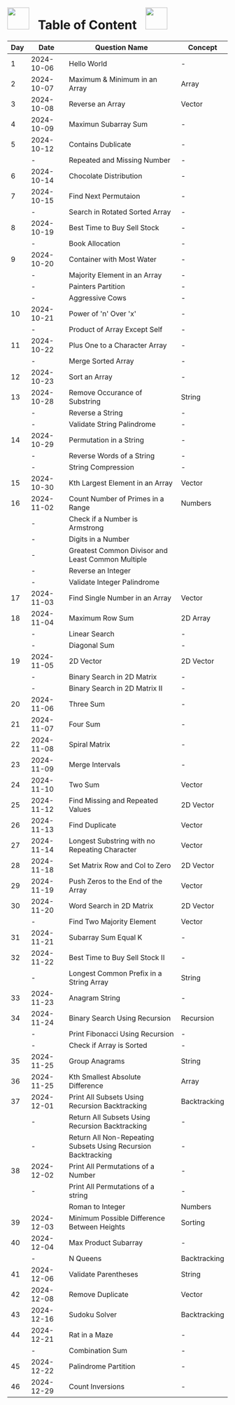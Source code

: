 # <img src="https://user-images.githubusercontent.com/74038190/213844263-a8897a51-32f4-4b3b-b5c2-e1528b89f6f3.png" width="50px" /> &nbsp; Table of Content &nbsp; <img src="https://user-images.githubusercontent.com/74038190/213844263-a8897a51-32f4-4b3b-b5c2-e1528b89f6f3.png" width="50px" />

| Day | Date       | Question Name                                                 | Concept      |
| --- | ---------- | ------------------------------------------------------------- | ------------ |
| 1   | 2024-10-06 | Hello World                                                   | -            |
| 2   | 2024-10-07 | Maximum & Minimum in an Array                                 | Array        |
| 3   | 2024-10-08 | Reverse an Array                                              | Vector       |
| 4   | 2024-10-09 | Maximun Subarray Sum                                          | -            |
| 5   | 2024-10-12 | Contains Dublicate                                            | -            |
|     | -          | Repeated and Missing Number                                   | -            |
| 6   | 2024-10-14 | Chocolate Distribution                                        | -            |
| 7   | 2024-10-15 | Find Next Permutaion                                          | -            |
|     | -          | Search in Rotated Sorted Array                                | -            |
| 8   | 2024-10-19 | Best Time to Buy Sell Stock                                   | -            |
|     | -          | Book Allocation                                               | -            |
| 9   | 2024-10-20 | Container with Most Water                                     | -            |
|     | -          | Majority Element in an Array                                  | -            |
|     | -          | Painters Partition                                            | -            |
|     | -          | Aggressive Cows                                               | -            |
| 10  | 2024-10-21 | Power of 'n' Over 'x'                                         | -            |
|     | -          | Product of Array Except Self                                  | -            |
| 11  | 2024-10-22 | Plus One to a Character Array                                 | -            |
|     | -          | Merge Sorted Array                                            | -            |
| 12  | 2024-10-23 | Sort an Array                                                 | -            |
| 13  | 2024-10-28 | Remove Occurance of Substring                                 | String       |
|     | -          | Reverse a String                                              | -            |
|     | -          | Validate String Palindrome                                    | -            |
| 14  | 2024-10-29 | Permutation in a String                                       | -            |
|     | -          | Reverse Words of a String                                     | -            |
|     | -          | String Compression                                            | -            |
| 15  | 2024-10-30 | Kth Largest Element in an Array                               | Vector       |
| 16  | 2024-11-02 | Count Number of Primes in a Range                             | Numbers      |
|     | -          | Check if a Number is Armstrong                                |              |
|     | -          | Digits in a Number                                            |              |
|     | -          | Greatest Common Divisor and Least Common Multiple             |              |
|     | -          | Reverse an Integer                                            |              |
|     | -          | Validate Integer Palindrome                                   |              |
| 17  | 2024-11-03 | Find Single Number in an Array                                | Vector       |
| 18  | 2024-11-04 | Maximum Row Sum                                               | 2D Array     |
|     | -          | Linear Search                                                 | -            |
|     | -          | Diagonal Sum                                                  | -            |
| 19  | 2024-11-05 | 2D Vector                                                     | 2D Vector    |
|     | -          | Binary Search in 2D Matrix                                    | -            |
|     | -          | Binary Search in 2D Matrix II                                 | -            |
| 20  | 2024-11-06 | Three Sum                                                     | -            |
| 21  | 2024-11-07 | Four Sum                                                      | -            |
| 22  | 2024-11-08 | Spiral Matrix                                                 | -            |
| 23  | 2024-11-09 | Merge Intervals                                               | -            |
| 24  | 2024-11-10 | Two Sum                                                       | Vector       |
| 25  | 2024-11-12 | Find Missing and Repeated Values                              | 2D Vector    |
| 26  | 2024-11-13 | Find Duplicate                                                | Vector       |
| 27  | 2024-11-14 | Longest Substring with no Repeating Character                 | Vector       |
| 28  | 2024-11-18 | Set Matrix Row and Col to Zero                                | 2D Vector    |
| 29  | 2024-11-19 | Push Zeros to the End of the Array                            | Vector       |
| 30  | 2024-11-20 | Word Search in 2D Matrix                                      | 2D Vector    |
|     | -          | Find Two Majority Element                                     | Vector       |
| 31  | 2024-11-21 | Subarray Sum Equal K                                          | -            |
| 32  | 2024-11-22 | Best Time to Buy Sell Stock II                                | -            |
|     | -          | Longest Common Prefix in a String Array                       | String       |
| 33  | 2024-11-23 | Anagram String                                                | -            |
| 34  | 2024-11-24 | Binary Search Using Recursion                                 | Recursion    |
|     | -          | Print Fibonacci Using Recursion                               | -            |
|     | -          | Check if Array is Sorted                                      | -            |
| 35  | 2024-11-25 | Group Anagrams                                                | String       |
| 36  | 2024-11-25 | Kth Smallest Absolute Difference                              | Array        |
| 37  | 2024-12-01 | Print All Subsets Using Recursion Backtracking                | Backtracking |
|     | -          | Return All Subsets Using Recursion Backtracking               | -            |
|     | -          | Return All Non-Repeating Subsets Using Recursion Backtracking | -            |
| 38  | 2024-12-02 | Print All Permutations of a Number                            | -            |
|     | -          | Print All Permutations of a string                            | -            |
|     |            | Roman to Integer                                              | Numbers      |
| 39  | 2024-12-03 | Minimum Possible Difference Between Heights                   | Sorting      |
| 40  | 2024-12-04 | Max Product Subarray                                          | -            |
|     | -          | N Queens                                                      | Backtracking |
| 41  | 2024-12-06 | Validate Parentheses                                          | String       |
| 42  | 2024-12-08 | Remove Duplicate                                              | Vector       |
| 43  | 2024-12-16 | Sudoku Solver                                                 | Backtracking |
| 44  | 2024-12-21 | Rat in a Maze                                                 | -            |
|     | -          | Combination Sum                                               | -            |
| 45  | 2024-12-22 | Palindrome Partition                                          | -            |
| 46  | 2024-12-29 | Count Inversions                                              | -            |
